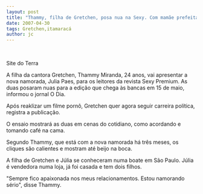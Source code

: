 ```yaml
---
layout: post
title: "Thammy, filha de Gretchen, posa nua na Sexy. Com mamãe prefeita, como reagiria Itamaracá?"
date: 2007-04-30
tags: Gretchen,itamaracá
author: jc
---
```

&nbsp;

Site do Terra

A filha da cantora Gretchen, Thammy Miranda, 24 anos, vai apresentar a nova namorada, Julia Paes, para os leitores da revista Sexy Premium. As duas posaram nuas para a edi&ccedil;&atilde;o que chega &agrave;s bancas em 15 de maio, informou o jornal O Dia.

Ap&oacute;s reaklizar um filme porn&ocirc;, Gretchen quer agora&nbsp;seguir carreira pol&iacute;tica, registra a publica&ccedil;&atilde;o.

O ensaio mostrar&aacute; as duas em cenas do cotidiano, como acordando e tomando caf&eacute; na cama.

Segundo Thammy, que est&aacute; com a nova namorada h&aacute; tr&ecirc;s meses, os cliques s&atilde;o calientes e mostram at&eacute; beijo na boca.

A filha de Gretchen e J&uacute;lia se conheceram numa boate em S&atilde;o Paulo. J&uacute;lia &eacute; vendedora numa loja, j&aacute; foi casada e tem dois filhos.

"Sempre fico apaixonada nos meus relacionamentos. Estou namorando s&eacute;rio", disse Thammy.